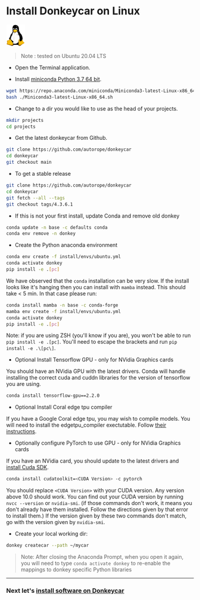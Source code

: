 # Install Donkeycar on Linux

![donkey](/assets/logos/linux_logo.png)

> Note : tested on Ubuntu 20.04 LTS

* Open the Terminal application.

* Install [miniconda Python 3.7 64 bit](https://conda.io/miniconda.html). 

```bash
wget https://repo.anaconda.com/miniconda/Miniconda3-latest-Linux-x86_64.sh
bash ./Miniconda3-latest-Linux-x86_64.sh
```

* Change to a dir you would like to use as the head of your projects.

```bash
mkdir projects
cd projects
```

* Get the latest donkeycar from Github.

```bash
git clone https://github.com/autorope/donkeycar
cd donkeycar
git checkout main
```

* To get a stable release

```bash
git clone https://github.com/autorope/donkeycar
cd donkeycar
git fetch --all --tags
git checkout tags/4.3.6.1
```

* If this is not your first install, update Conda and remove old donkey

```bash
conda update -n base -c defaults conda
conda env remove -n donkey
```

* Create the Python anaconda environment

```bash
conda env create -f install/envs/ubuntu.yml
conda activate donkey
pip install -e .[pc]
```
We have observed that the `conda` installation can be very slow. If the install looks like it's hanging
then you can install with `mamba` instead. This should take < 5 min. In that case please run:
```bash
conda install mamba -n base -c conda-forge
mamba env create -f install/envs/ubuntu.yml
conda activate donkey
pip install -e .[pc]
```
Note: if you are using ZSH (you'll know if you are), you won't be able to run `pip install -e .[pc]`. 
You'll need to escape the brackets and run `pip install -e .\[pc\]`.



* Optional Install Tensorflow GPU - only for NVidia Graphics cards

You should have an NVidia GPU with the latest drivers. Conda will handle installing the correct cuda and cuddn libraries for the version of tensorflow you are using.

```bash
conda install tensorflow-gpu==2.2.0
```

* Optional Install Coral edge tpu compiler

If you have a Google Coral edge tpu, you may wish to compile models. You will need to install the edgetpu_compiler exectutable. Follow [their instructions](https://coral.withgoogle.com/docs/edgetpu/compiler/).

* Optionally configure PyTorch to use GPU - only for NVidia Graphics cards

If you have an NVidia card, you should update to the latest drivers and [install Cuda SDK](https://www.tensorflow.org/install/gpu#windows_setup). 

```bash
conda install cudatoolkit=<CUDA Version> -c pytorch
```

You should replace `<CUDA Version>` with your CUDA version. Any version above 10.0 should work. You can find out your CUDA version by running `nvcc --version` or `nvidia-smi`. (if those commands don't work, it means you don't already have them installed. Follow the directions given by that error to install them.) If the version given by these two commands don't match, go with the version given by `nvidia-smi`.

* Create your local working dir:

```bash
donkey createcar --path ~/mycar
```

> Note: After closing the Anaconda Prompt, when you open it again, you will need to 
> type ```conda activate donkey``` to re-enable the mappings to donkey specific 
> Python libraries

----

### Next let's [install software on Donkeycar](/guide/install_software/#step-2-install-software-on-donkeycar)
